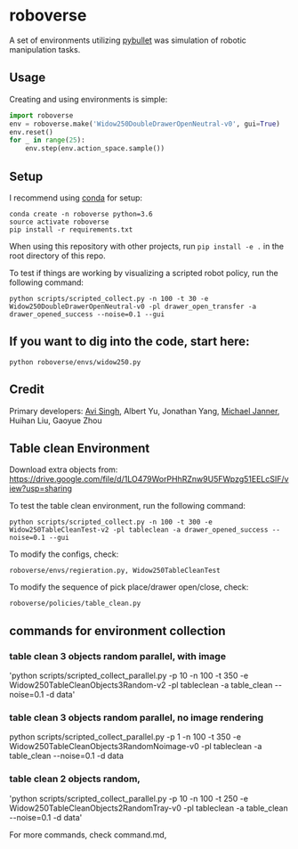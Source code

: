 # roboverse
A set of environments utilizing [pybullet](https://github.com/bulletphysics/bullet3) was simulation of robotic manipulation tasks. 

## Usage
Creating and using environments is simple:
```python
import roboverse
env = roboverse.make('Widow250DoubleDrawerOpenNeutral-v0', gui=True)
env.reset()
for _ in range(25):
    env.step(env.action_space.sample())
```
## Setup
I recommend using [conda](https://docs.anaconda.com/anaconda/install/) for setup:

```
conda create -n roboverse python=3.6
source activate roboverse
pip install -r requirements.txt
```
When using this repository with other projects, run `pip install -e .` in the root directory of this repo. 

To test if things are working by visualizing a scripted robot policy, run the following command:

`python scripts/scripted_collect.py -n 100 -t 30 -e Widow250DoubleDrawerOpenNeutral-v0 -pl drawer_open_transfer -a drawer_opened_success --noise=0.1 --gui`

## If you want to dig into the code, start here:
`python roboverse/envs/widow250.py`

## Credit
Primary developers: [Avi Singh](https://www.avisingh.org/), Albert Yu, Jonathan Yang, [Michael Janner](https://people.eecs.berkeley.edu/~janner/), Huihan Liu, Gaoyue Zhou

## Table clean Environment 
Download extra objects from: https://drive.google.com/file/d/1LO479WorPHhRZnw9U5FWpzg51EELcSIF/view?usp=sharing

To test the table clean environment, run the following command:

`python scripts/scripted_collect.py -n 100 -t 300 -e Widow250TableCleanTest-v2 -pl tableclean -a drawer_opened_success --noise=0.1 --gui`

To modify the configs, check:

`roboverse/envs/regieration.py, Widow250TableCleanTest`

To modify the sequence of pick place/drawer open/close, check:

`roboverse/policies/table_clean.py`

## commands for environment collection 
### table clean 3 objects random parallel, with image 
'python scripts/scripted_collect_parallel.py -p 10 -n 100 -t 350 -e Widow250TableCleanObjects3Random-v2 -pl tableclean -a table_clean --noise=0.1 -d data'

### table clean 3 objects random parallel, no image rendering
python scripts/scripted_collect_parallel.py -p 1 -n 100 -t 350 -e Widow250TableCleanObjects3RandomNoimage-v0 -pl tableclean -a table_clean --noise=0.1 -d data

### table clean 2 objects random,
'python scripts/scripted_collect_parallel.py -p 10 -n 100 -t 250 -e Widow250TableCleanObjects2RandomTray-v0 -pl tableclean -a table_clean --noise=0.1 -d data'

For more commands, check command.md, 
